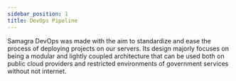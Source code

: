 ```yaml
---
sidebar_position: 1
title: DevOps Pipeline
---
```


Samagra DevOps was made with the aim to standardize and ease the process of deploying projects on our servers. Its design majorly focuses on being a modular and lightly coupled architecture that can be used both on public cloud providers and restricted environments of government services without not internet.
